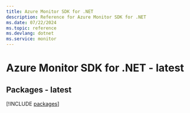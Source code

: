```yaml
---
title: Azure Monitor SDK for .NET
description: Reference for Azure Monitor SDK for .NET
ms.date: 07/22/2024
ms.topic: reference
ms.devlang: dotnet
ms.service: monitor
---
```

# Azure Monitor SDK for .NET - latest
## Packages - latest
[!INCLUDE [packages](monitor-index.md)]